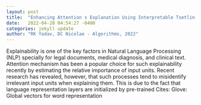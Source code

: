 ```yaml
---
layout: post
title:  "Enhancing Attention s Explanation Using Interpretable Tsetlin Machine"
date:   2022-04-28 04:54:27 -0400
categories: jekyll update
author: "RK Yadav, DC Nicolae - Algorithms, 2022"
---
```

Explainability is one of the key factors in Natural Language Processing (NLP) specially for legal documents, medical diagnosis, and clinical text. Attention mechanism has been a popular choice for such explainability recently by estimating the relative importance of input units. Recent research has revealed, however, that such processes tend to misidentify irrelevant input units when explaining them. This is due to the fact that language representation layers are initialized by pre-trained Cites: Glove: Global vectors for word representation